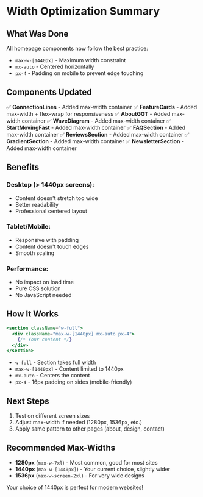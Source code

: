 # Width Optimization Summary

## What Was Done

All homepage components now follow the best practice:
- `max-w-[1440px]` - Maximum width constraint
- `mx-auto` - Centered horizontally
- `px-4` - Padding on mobile to prevent edge touching

## Components Updated

✅ **ConnectionLines** - Added max-width container
✅ **FeatureCards** - Added max-width + flex-wrap for responsiveness
✅ **AboutGGT** - Added max-width container
✅ **WaveDiagram** - Added max-width container
✅ **StartMovingFast** - Added max-width container
✅ **FAQSection** - Added max-width container
✅ **ReviewsSection** - Added max-width container
✅ **GradientSection** - Added max-width container
✅ **NewsletterSection** - Added max-width container

## Benefits

### Desktop (> 1440px screens):
- Content doesn't stretch too wide
- Better readability
- Professional centered layout

### Tablet/Mobile:
- Responsive with padding
- Content doesn't touch edges
- Smooth scaling

### Performance:
- No impact on load time
- Pure CSS solution
- No JavaScript needed

## How It Works

```jsx
<section className="w-full">
  <div className="max-w-[1440px] mx-auto px-4">
    {/* Your content */}
  </div>
</section>
```

- `w-full` - Section takes full width
- `max-w-[1440px]` - Content limited to 1440px
- `mx-auto` - Centers the content
- `px-4` - 16px padding on sides (mobile-friendly)

## Next Steps

1. Test on different screen sizes
2. Adjust max-width if needed (1280px, 1536px, etc.)
3. Apply same pattern to other pages (about, design, contact)

## Recommended Max-Widths

- **1280px** (`max-w-7xl`) - Most common, good for most sites
- **1440px** (`max-w-[1440px]`) - Your current choice, slightly wider
- **1536px** (`max-w-screen-2xl`) - For very wide designs

Your choice of 1440px is perfect for modern websites!
